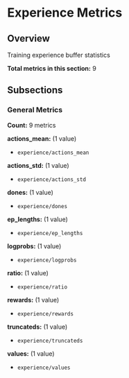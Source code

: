 # Experience Metrics

## Overview

Training experience buffer statistics

**Total metrics in this section:** 9

## Subsections

### General Metrics

**Count:** 9 metrics

**actions_mean:** (1 value)
- `experience/actions_mean`

**actions_std:** (1 value)
- `experience/actions_std`

**dones:** (1 value)
- `experience/dones`

**ep_lengths:** (1 value)
- `experience/ep_lengths`

**logprobs:** (1 value)
- `experience/logprobs`

**ratio:** (1 value)
- `experience/ratio`

**rewards:** (1 value)
- `experience/rewards`

**truncateds:** (1 value)
- `experience/truncateds`

**values:** (1 value)
- `experience/values`



